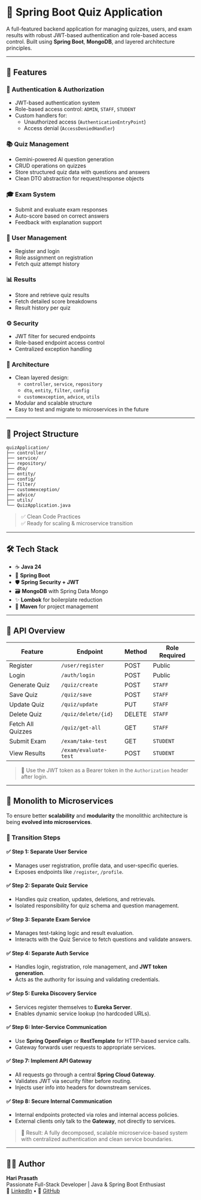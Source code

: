 # 🧠 Spring Boot Quiz Application

A full-featured backend application for managing quizzes, users, and exam results with robust JWT-based authentication and role-based access control. Built using **Spring Boot**, **MongoDB**, and layered architecture principles.

---

## 🚀 Features

### 🔐 Authentication & Authorization
- JWT-based authentication system
- Role-based access control: `ADMIN`, `STAFF`, `STUDENT`
- Custom handlers for:
  - Unauthorized access (`AuthenticationEntryPoint`)
  - Access denial (`AccessDeniedHandler`)

### 📚 Quiz Management
- Gemini-powered AI question generation
- CRUD operations on quizzes
- Store structured quiz data with questions and answers
- Clean DTO abstraction for request/response objects

### 🎓 Exam System
- Submit and evaluate exam responses
- Auto-score based on correct answers
- Feedback with explanation support

### 👤 User Management
- Register and login
- Role assignment on registration
- Fetch quiz attempt history

### 📊 Results
- Store and retrieve quiz results
- Fetch detailed score breakdowns
- Result history per quiz

### ⚙️ Security
- JWT filter for secured endpoints
- Role-based endpoint access control
- Centralized exception handling

### 🧱 Architecture
- Clean layered design:
  - `controller`, `service`, `repository`
  - `dto`, `entity`, `filter`, `config`
  - `customexception`, `advice`, `utils`
- Modular and scalable structure
- Easy to test and migrate to microservices in the future

---

## 📁 Project Structure

```
quizApplication/
├── controller/
├── service/
├── repository/
├── dto/
├── entity/
├── config/
├── filter/
├── customexception/
├── advice/
├── utils/
└── QuizApplication.java
```

> ✅ Clean Code Practices  
> ✅ Ready for scaling & microservice transition

---

## 🛠️ Tech Stack

- ☕ **Java 24**
- 🧪 **Spring Boot**
- 🛡️ **Spring Security + JWT**
- 🗃️ **MongoDB** with Spring Data Mongo
- ✨ **Lombok** for boilerplate reduction
- 🧰 **Maven** for project management

---

## 🧪 API Overview

| Feature           | Endpoint                         | Method | Role Required |
| ----------------- | -------------------------------- | ------ | ------------- |
| Register          | `/user/register`                 | POST   | Public        |
| Login             | `/auth/login`                    | POST   | Public        |
| Generate Quiz       | `/quiz/create`                   | POST   | `STAFF`       |
| Save Quiz       | `/quiz/save`                   | POST   | `STAFF`       |
| Update Quiz       | `/quiz/update`                   | PUT    | `STAFF`       |
| Delete Quiz       | `/quiz/delete/{id}`              | DELETE | `STAFF`       |
| Fetch All Quizzes | `/quiz/get-all`                  | GET    | `STAFF`       |
| Submit Exam       | `/exam/take-test`                   | GET | `STUDENT`     |
| View Results      | `/exam/evaluate-test`                  | POST| `STUDENT`     |


> 🔐 Use the JWT token as a Bearer token in the `Authorization` header after login.

---


## 🧱 Monolith to Microservices

To ensure better **scalability** and **modularity** the monolithic architecture is being **evolved into microservices**. 

### 🔀 Transition Steps

#### ✅ Step 1: Separate User Service

* Manages user registration, profile data, and user-specific queries.
* Exposes endpoints like `/register`, `/profile`.

#### ✅ Step 2: Separate Quiz Service

* Handles quiz creation, updates, deletions, and retrievals.
* Isolated responsibility for quiz schema and question management.

#### ✅ Step 3: Separate Exam Service

* Manages test-taking logic and result evaluation.
* Interacts with the Quiz Service to fetch questions and validate answers.

#### ✅ Step 4: Separate Auth Service

* Handles login, registration, role management, and **JWT token generation**.
* Acts as the authority for issuing and validating credentials.

#### ✅ Step 5: Eureka Discovery Service

* Services register themselves to **Eureka Server**.
* Enables dynamic service lookup (no hardcoded URLs).

#### ✅ Step 6: Inter-Service Communication

* Use **Spring OpenFeign** or **RestTemplate** for HTTP-based service calls.
* Gateway forwards user requests to appropriate services.

#### ✅ Step 7: Implement API Gateway

* All requests go through a central **Spring Cloud Gateway**.
* Validates JWT via security filter before routing.
* Injects user info into headers for downstream services.

#### ✅ Step 8: Secure Internal Communication

* Internal endpoints protected via roles and internal access policies.
* External clients only talk to the **Gateway**, not directly to services.

> 🧩 Result: A fully decomposed, scalable microservice-based system with centralized authentication and clean service boundaries.

---
## 🧑‍💻 Author

**Hari Prasath**  
Passionate Full-Stack Developer | Java & Spring Boot Enthusiast  
🔗 [LinkedIn](https://www.linkedin.com/in/hari-prasath-k) • 📂 [GitHub](https://github.com/Hari-prasath-03)
